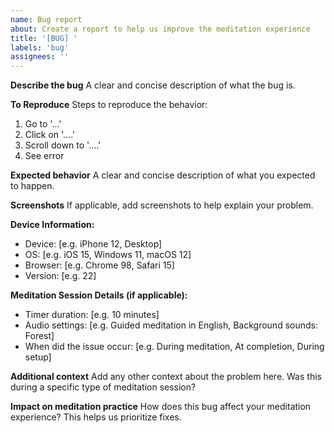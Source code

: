 ```yaml
---
name: Bug report
about: Create a report to help us improve the meditation experience
title: '[BUG] '
labels: 'bug'
assignees: ''
---
```


**Describe the bug** A clear and concise description of what the bug is.

**To Reproduce** Steps to reproduce the behavior:

1. Go to '...'
2. Click on '....'
3. Scroll down to '....'
4. See error

**Expected behavior** A clear and concise description of what you expected to
happen.

**Screenshots** If applicable, add screenshots to help explain your problem.

**Device Information:**

- Device: [e.g. iPhone 12, Desktop]
- OS: [e.g. iOS 15, Windows 11, macOS 12]
- Browser: [e.g. Chrome 98, Safari 15]
- Version: [e.g. 22]

**Meditation Session Details (if applicable):**

- Timer duration: [e.g. 10 minutes]
- Audio settings: [e.g. Guided meditation in English, Background sounds: Forest]
- When did the issue occur: [e.g. During meditation, At completion, During
  setup]

**Additional context** Add any other context about the problem here. Was this
during a specific type of meditation session?

**Impact on meditation practice** How does this bug affect your meditation
experience? This helps us prioritize fixes.

